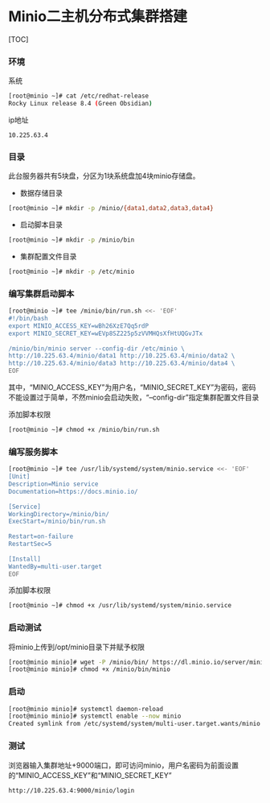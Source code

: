 # Minio二主机分布式集群搭建

[TOC]

### 环境

系统

```bash
[root@minio ~]# cat /etc/redhat-release
Rocky Linux release 8.4 (Green Obsidian)
```

ip地址

```
10.225.63.4
```

### 目录

此台服务器共有5块盘，分区为1块系统盘加4块minio存储盘。

- 数据存储目录

```bash
[root@minio ~]# mkdir -p /minio/{data1,data2,data3,data4}
```

- 启动脚本目录

```bash
[root@minio ~]# mkdir -p /minio/bin
```

- 集群配置文件目录

```bash
[root@minio ~]# mkdir -p /etc/minio
```

### 编写集群启动脚本

```bash
[root@minio ~]# tee /minio/bin/run.sh <<- 'EOF'
#!/bin/bash
export MINIO_ACCESS_KEY=wBh26XzE7Qq5rdP
export MINIO_SECRET_KEY=wEVp8SZ225p5zVVMHQsXfHtUQGvJTx
     
/minio/bin/minio server --config-dir /etc/minio \
http://10.225.63.4/minio/data1 http://10.225.63.4/minio/data2 \
http://10.225.63.4/minio/data3 http://10.225.63.4/minio/data4 \
EOF
```

其中，“MINIO_ACCESS_KEY”为用户名，“MINIO_SECRET_KEY”为密码，密码不能设置过于简单，不然minio会启动失败，“–config-dir”指定集群配置文件目录

添加脚本权限

```bash
[root@minio ~]# chmod +x /minio/bin/run.sh
```

### 编写服务脚本

```bash
[root@minio ~]# tee /usr/lib/systemd/system/minio.service <<- 'EOF'
[Unit]
Description=Minio service
Documentation=https://docs.minio.io/
 
[Service]
WorkingDirectory=/minio/bin/
ExecStart=/minio/bin/run.sh
 
Restart=on-failure
RestartSec=5
 
[Install]
WantedBy=multi-user.target
EOF
```

添加脚本权限

```bash
[root@minio ~]# chmod +x /usr/lib/systemd/system/minio.service
```

### 启动测试

将minio上传到/opt/minio目录下并赋予权限

```bash
[root@minio minio]# wget -P /minio/bin/ https://dl.minio.io/server/minio/release/linux-amd64/minio
[root@minio minio]# chmod +x /minio/bin/minio
```

### 启动

```bash
[root@minio minio]# systemctl daemon-reload
[root@minio minio]# systemctl enable --now minio
Created symlink from /etc/systemd/system/multi-user.target.wants/minio.service to /usr/lib/systemd/system/minio.service.
```

### 测试

浏览器输入集群地址+9000端口，即可访问minio，用户名密码为前面设置的“MINIO_ACCESS_KEY”和“MINIO_SECRET_KEY”

```
http://10.225.63.4:9000/minio/login
```







